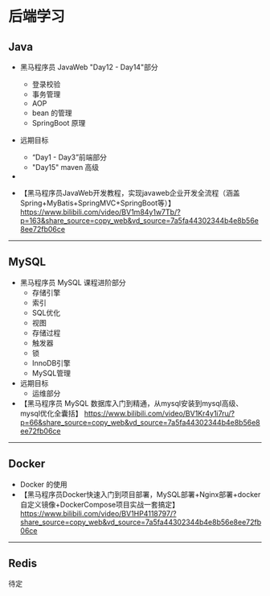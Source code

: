 # 后端学习

## Java

- 黑马程序员 JavaWeb "Day12 - Day14"部分 

  - 登录校验
  - 事务管理
  - AOP
  - bean 的管理
  - SpringBoot 原理

- 远期目标

  - “Day1 - Day3”前端部分
  - "Day15" maven 高级

- [【JavaWeb教程】]: https://www.bilibili.com/video/BV1m84y1w7Tb/?p=163&amp;share_source=copy_web&amp;vd_source=7a5fa44302344b4e8b56e8ee72fb06ce

  

- 【黑马程序员JavaWeb开发教程，实现javaweb企业开发全流程（涵盖Spring+MyBatis+SpringMVC+SpringBoot等）】 https://www.bilibili.com/video/BV1m84y1w7Tb/?p=163&share_source=copy_web&vd_source=7a5fa44302344b4e8b56e8ee72fb06ce

----

## MySQL

- 黑马程序员 MySQL 课程进阶部分
  - 存储引擎
  - 索引
  - SQL优化
  - 视图
  - 存储过程
  - 触发器
  - 锁
  - InnoDB引擎
  - MySQL管理
- 远期目标
  - 运维部分
- 【黑马程序员 MySQL 数据库入门到精通，从mysql安装到mysql高级、mysql优化全囊括】 https://www.bilibili.com/video/BV1Kr4y1i7ru/?p=66&share_source=copy_web&vd_source=7a5fa44302344b4e8b56e8ee72fb06ce

----

## Docker

- Docker 的使用
- 【黑马程序员Docker快速入门到项目部署，MySQL部署+Nginx部署+docker自定义镜像+DockerCompose项目实战一套搞定】 https://www.bilibili.com/video/BV1HP4118797/?share_source=copy_web&vd_source=7a5fa44302344b4e8b56e8ee72fb06ce

----

## Redis

待定



